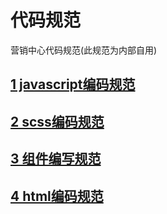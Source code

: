 # 代码规范
营销中心代码规范(此规范为内部自用)

## [1 javascript编码规范]()


## [2 scss编码规范]()


## [3 组件编写规范]()


## [4 html编码规范]()